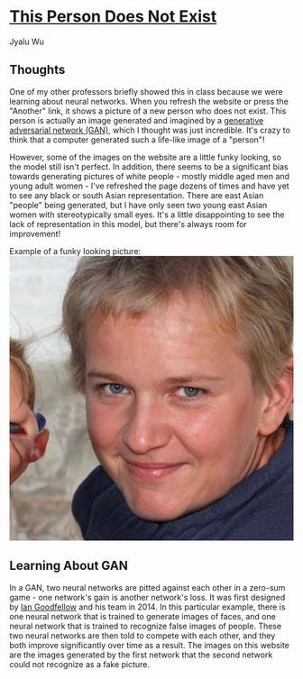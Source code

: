 [This Person Does Not Exist](https://thispersondoesnotexist.com/)
===
Jyalu Wu

Thoughts
---
One of my other professors briefly showed this in class because we were learning about neural networks. When you refresh the website or press the "Another" link, it shows a picture of a new person who does not exist. This person is actually an image generated and imagined by a [generative adversarial network (GAN)](https://en.wikipedia.org/wiki/Generative_adversarial_network), which I thought was just incredible. It's crazy to think that a computer generated such a life-like image of a "person"!

However, some of the images on the website are a little funky looking, so the model still isn't perfect. In addition, there seems to be a significant bias towards generating pictures of white people - mostly middle aged men and young adult women - I've refreshed the page dozens of times and have yet to see any black or south Asian representation. There are east Asian "people" being generated, but I have only seen two young east Asian women with stereotypically small eyes. It's a little disappointing to see the lack of representation in this model, but there's always room for improvement!

Example of a funky looking picture:
![Funky Person](Screenshots/thispersondoesnotexist.png)

Learning About GAN
---
In a GAN, two neural networks are pitted against each other in a zero-sum game - one network's gain is another network's loss. It was first designed by [Ian Goodfellow](https://en.wikipedia.org/wiki/Ian_Goodfellow) and his team in 2014. In this particular example, there is one neural network that is trained to generate images of faces, and one neural network that is trained to recognize false images of people. These two neural networks are then told to compete with each other, and they both improve significantly over time as a result. The images on this website are the images generated by the first network that the second network could not recognize as a fake picture.